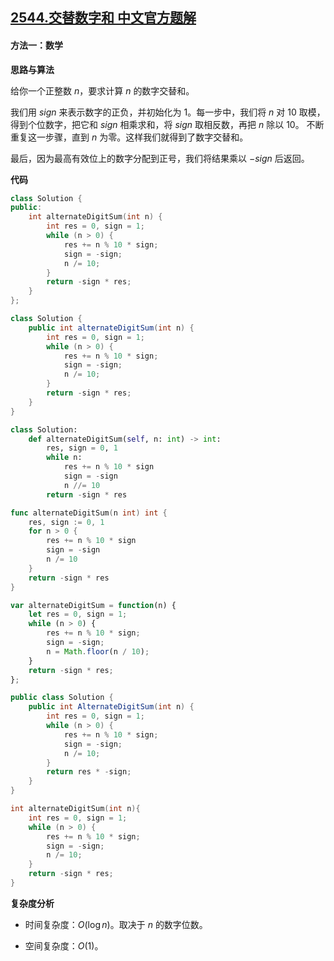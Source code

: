 ## [2544.交替数字和 中文官方题解](https://leetcode.cn/problems/alternating-digit-sum/solutions/100000/jiao-ti-shu-zi-he-by-leetcode-solution-uz50)
#### 方法一：数学

**思路与算法**

给你一个正整数 $n$，要求计算 $n$ 的数字交替和。

我们用 $\textit{sign}$ 来表示数字的正负，并初始化为 $1$。每一步中，我们将 $n$ 对 $10$ 取模，得到个位数字，把它和 $\textit{sign}$ 相乘求和，将 $\textit{sign}$ 取相反数，再把 $n$ 除以 $10$。 不断重复这一步骤，直到 $n$ 为零。这样我们就得到了数字交替和。

最后，因为最高有效位上的数字分配到正号，我们将结果乘以 $-\textit{sign}$ 后返回。

**代码**

```C++ [sol1-C++]
class Solution {
public:
    int alternateDigitSum(int n) {
        int res = 0, sign = 1;
        while (n > 0) {
            res += n % 10 * sign;
            sign = -sign;
            n /= 10;
        }
        return -sign * res;
    }
};
```

```Java [sol1-Java]
class Solution {
    public int alternateDigitSum(int n) {
        int res = 0, sign = 1;
        while (n > 0) {
            res += n % 10 * sign;
            sign = -sign;
            n /= 10;
        }
        return -sign * res;
    }
}
```

```Python [sol1-Python3]
class Solution:
    def alternateDigitSum(self, n: int) -> int:
        res, sign = 0, 1
        while n:
            res += n % 10 * sign
            sign = -sign
            n //= 10
        return -sign * res
```

```Go [sol1-Go]
func alternateDigitSum(n int) int {
    res, sign := 0, 1
    for n > 0 {
        res += n % 10 * sign
        sign = -sign
        n /= 10
    }
    return -sign * res
}
```

```JavaScript [sol1-JavaScript]
var alternateDigitSum = function(n) {
    let res = 0, sign = 1;
    while (n > 0) {
        res += n % 10 * sign;
        sign = -sign;
        n = Math.floor(n / 10);
    }
    return -sign * res;
};
```

```C# [sol1-C#]
public class Solution {
    public int AlternateDigitSum(int n) {
        int res = 0, sign = 1;
        while (n > 0) {
            res += n % 10 * sign;
            sign = -sign;
            n /= 10;
        }
        return res * -sign;
    }
}
```

```C [sol1-C]
int alternateDigitSum(int n){
    int res = 0, sign = 1;
    while (n > 0) {
        res += n % 10 * sign;
        sign = -sign;
        n /= 10;
    }
    return -sign * res;
}
```

**复杂度分析**

- 时间复杂度：$O(\log n)$。取决于 $n$ 的数字位数。

- 空间复杂度：$O(1)$。